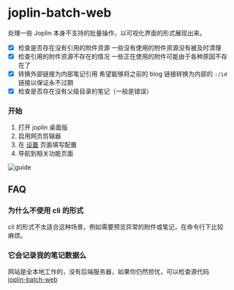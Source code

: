 # joplin-batch-web

处理一些 Joplin 本身不支持的批量操作，以可视化界面的形式展现出来。

- [x] 检查是否存在没有引用的附件资源
      一些没有使用的附件资源没有被及时清理
- [x] 检查引用的附件资源不存在的情况
      一些正在使用的附件可能由于各种原因不存在了
- [x] 转换外部链接为内部笔记引用
      希望能够将之前的 blog 链接转换为内部的 `:/id` 链接以保证永不过期
- [x] 检查是否存在没有父级目录的笔记（一般是错误）

### 开始

1. 打开 joplin 桌面版
2. 启用网页剪辑器
3. 在 [设置](https://joplin-utils.rxliuli.com/joplin-batch-web/#/settings) 页面填写配置
4. 导航到相关功能页面

![guide](https://github.com/rxliuli/joplin-utils/raw/master/apps/joplin-batch-web/docs/images/guide.gif)

## FAQ

### 为什么不使用 cli 的形式

cli 的形式不太适合这种场景，例如需要预览异常的附件或笔记，在命令行下比较麻烦。

### 它会记录我的笔记数据么

网站是全本地工作的，没有后端服务器，如果你仍然担忧，可以检查源代码 [joplin-batch-web](https://github.com/rxliuli/joplin-utils/tree/master/apps/joplin-batch-web)
